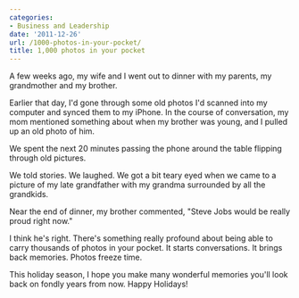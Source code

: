 ```yaml
---
categories:
- Business and Leadership
date: '2011-12-26'
url: /1000-photos-in-your-pocket/
title: 1,000 photos in your pocket
---
```


A few weeks ago, my wife and I went out to dinner with my parents, my grandmother and my brother.

Earlier that day, I'd gone through some old photos I'd scanned into my computer and synced them to my iPhone. In the course of conversation, my mom mentioned something about when my brother was young, and I pulled up an old photo of him.

We spent the next 20 minutes passing the phone around the table flipping through old pictures.

We told stories. We laughed. We got a bit teary eyed when we came to a picture of my late grandfather with my grandma surrounded by all the grandkids.

Near the end of dinner, my brother commented, "Steve Jobs would be really proud right now."

I think he's right. There's something really profound about being able to carry thousands of photos in your pocket. It starts conversations. It brings back memories. Photos freeze time.

This holiday season, I hope you make many wonderful memories you'll look back on fondly years from now. Happy Holidays!